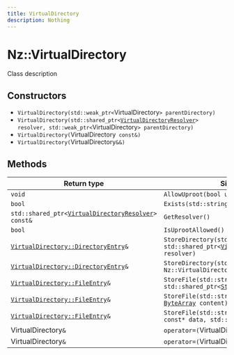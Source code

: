 ```yaml
---
title: VirtualDirectory
description: Nothing
---
```


# Nz::VirtualDirectory

Class description

## Constructors

- `VirtualDirectory(std::weak_ptr<`VirtualDirectory`> parentDirectory)`
- `VirtualDirectory(std::shared_ptr<`[`VirtualDirectoryResolver`](documentation/generated/Core/VirtualDirectoryResolver.md)`> resolver, std::weak_ptr<`VirtualDirectory`> parentDirectory)`
- `VirtualDirectory(`VirtualDirectory` const&)`
- `VirtualDirectory(`VirtualDirectory`&&)`

## Methods

| Return type | Signature |
| ----------- | --------- |
| `void` | `AllowUproot(bool uproot)` |
| `bool` | `Exists(std::string_view path)` |
| `std::shared_ptr<`[`VirtualDirectoryResolver`](documentation/generated/Core/VirtualDirectoryResolver.md)`> const&` | `GetResolver()` |
| `bool` | `IsUprootAllowed()` |
| [`VirtualDirectory::DirectoryEntry`](documentation/generated/Core/VirtualDirectory.DirectoryEntry.md)`&` | `StoreDirectory(std::string_view path, std::shared_ptr<`[`VirtualDirectoryResolver`](documentation/generated/Core/VirtualDirectoryResolver.md)`> resolver)` |
| [`VirtualDirectory::DirectoryEntry`](documentation/generated/Core/VirtualDirectory.DirectoryEntry.md)`&` | `StoreDirectory(std::string_view path, Nz::VirtualDirectoryPtr directory)` |
| [`VirtualDirectory::FileEntry`](documentation/generated/Core/VirtualDirectory.FileEntry.md)`&` | `StoreFile(std::string_view path, std::shared_ptr<`[`Stream`](documentation/generated/Core/Stream.md)`> stream)` |
| [`VirtualDirectory::FileEntry`](documentation/generated/Core/VirtualDirectory.FileEntry.md)`&` | `StoreFile(std::string_view path, `[`ByteArray`](documentation/generated/Core/ByteArray.md)` content)` |
| [`VirtualDirectory::FileEntry`](documentation/generated/Core/VirtualDirectory.FileEntry.md)`&` | `StoreFile(std::string_view path, void const* data, std::size_t size)` |
| VirtualDirectory`&` | `operator=(`VirtualDirectory` const&)` |
| VirtualDirectory`&` | `operator=(`VirtualDirectory`&&)` |

